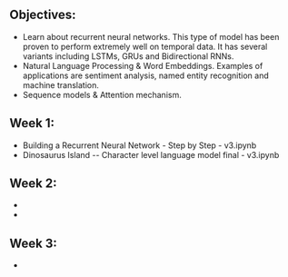 
## Objectives:
  - Learn about recurrent neural networks. This type of model has been proven to perform extremely well on temporal data. It has several variants including LSTMs, GRUs and Bidirectional RNNs.
  - Natural Language Processing & Word Embeddings. Examples of applications are sentiment analysis, named entity recognition and machine translation.
  - Sequence models & Attention mechanism.
  
## Week 1:
  - Building a Recurrent Neural Network - Step by Step - v3.ipynb
  - Dinosaurus Island -- Character level language model final - v3.ipynb
  
## Week 2:
  - 
  - 
  
## Week 3:
  - 
  
